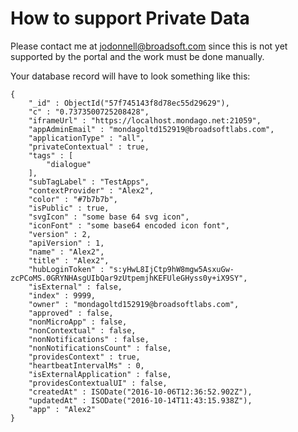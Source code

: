 # How to support Private Data

Please contact me at jodonnell@broadsoft.com since this is not yet supported by the portal and the work must be done manually.

Your database record will have to look something like this:

```
{
    "_id" : ObjectId("57f745143f8d78ec55d29629"),
    "c" : "0.7373500725208428",
    "iframeUrl" : "https://localhost.mondago.net:21059",
    "appAdminEmail" : "mondagoltd152919@broadsoftlabs.com",
    "applicationType" : "all",
    "privateContextual" : true,
    "tags" : [
        "dialogue"
    ],
    "subTagLabel" : "TestApps",
    "contextProvider" : "Alex2",
    "color" : "#7b7b7b",
    "isPublic" : true,
    "svgIcon" : "some base 64 svg icon",
    "iconFont" : "some base64 encoded icon font",
    "version" : 2,
    "apiVersion" : 1,
    "name" : "Alex2",
    "title" : "Alex2",
    "hubLoginToken" : "s:yHwL8IjCtp9hW8mgw5AsxuGw-zcPCoMS.0GRYNHAsgUIbQar9zUtpemjhKEFUleGHyss0y+iX9SY",
    "isExternal" : false,
    "index" : 9999,
    "owner" : "mondagoltd152919@broadsoftlabs.com",
    "approved" : false,
    "nonMicroApp" : false,
    "nonContextual" : false,
    "nonNotifications" : false,
    "nonNotificationsCount" : false,
    "providesContext" : true,
    "heartbeatIntervalMs" : 0,
    "isExternalApplication" : false,
    "providesContextualUI" : false,
    "createdAt" : ISODate("2016-10-06T12:36:52.902Z"),
    "updatedAt" : ISODate("2016-10-14T11:43:15.938Z"),
    "app" : "Alex2"
}
```

